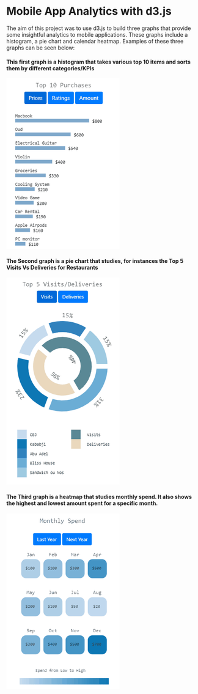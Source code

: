 # Mobile App Analytics with d3.js

The aim of this project was to use d3.js to build three graphs that provide some insightful analytics
to mobile applications. These graphs include a histogram, a pie chart and calendar heatmap. Examples of these 
three graphs can be seen below:

#### This first graph is a histogram that takes various top 10 items and sorts them by different categories/KPIs

<img src="md_images/Histogram.gif" width="296" height="446"/>

#### The Second graph is a pie chart that studies, for instances the Top 5 Visits Vs Deliveries for Restaurants

<img src="md_images/PieChart.gif" width = "296" height = "542"/>

#### The Third graph is a heatmap that studies monthly spend. It also shows the highest and lowest amount spent for a specific month.

<img src="md_images/HeatMap.gif" width = "296" height = "459"/>